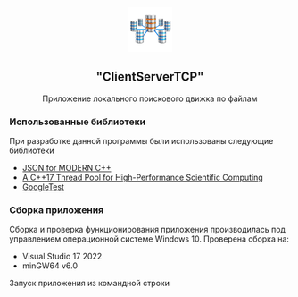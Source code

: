 <!-- PROJECT LOGO -->
<br />
<div align="center">
  <a href="https://github.com/VovaDym/Client_Server_TCP_MultiThread">
    <img src="resourse/LogoTCP.png" alt="Logo" width="80" height="80">
  </a>

<h2 align="center">"ClientServerTCP"</h2>

  <p align="center">
    Приложение локального поискового движка по файлам

  </p>
</div>


### <a name="Использованные-библиотеки">Использованные библиотеки</a>
При разработке данной программы были использованы следующие библиотеки
- [JSON for MODERN C++](https://github.com/nlohmann/json)
- [A C++17 Thread Pool for High-Performance Scientific Computing](https://github.com/bshoshany/thread-pool)
- [GoogleTest](https://github.com/google/googletest)

### <a name="Сборка">Сборка приложения</a>
Сборка и проверка функционирования приложения производилась под управлением операционной системе Windows 10.
Проверена сборка на:

* Visual Studio 17 2022
* minGW64 v6.0

Запуск приложения из командной строки
